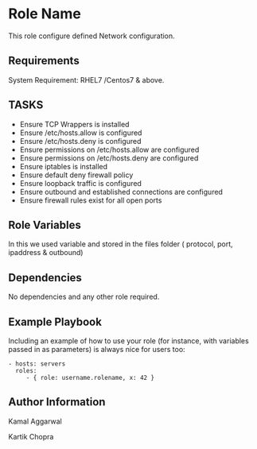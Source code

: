 Role Name
=========

This role configure defined Network configuration.

Requirements
------------

System Requirement: RHEL7 /Centos7 & above.

TASKS
------------

- Ensure TCP Wrappers is installed
- Ensure /etc/hosts.allow is configured
- Ensure /etc/hosts.deny is configured
- Ensure permissions on /etc/hosts.allow are configured
- Ensure permissions on /etc/hosts.deny are configured
- Ensure iptables is installed
- Ensure default deny firewall policy
- Ensure loopback traffic is configured
- Ensure outbound and established connections are configured
- Ensure firewall rules exist for all open ports

Role Variables
--------------
In this we used variable and stored in the files folder ( protocol, port, ipaddress & outbound)

Dependencies
------------
No dependencies and any other role required.

Example Playbook
----------------

Including an example of how to use your role (for instance, with variables passed in as parameters) is always nice for users too:

    - hosts: servers
      roles:
         - { role: username.rolename, x: 42 }

Author Information
------------------

Kamal Aggarwal

Kartik Chopra
